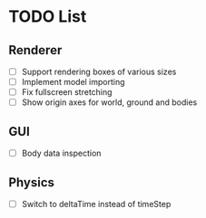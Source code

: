 # TODO List

## Renderer

- [ ] Support rendering boxes of various sizes
- [ ] Implement model importing
- [ ] Fix fullscreen stretching
- [ ] Show origin axes for world, ground and bodies

## GUI

- [ ] Body data inspection

## Physics

- [ ] Switch to deltaTime instead of timeStep